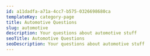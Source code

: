 ```yaml
---
id: a11dadfa-a71a-4cc7-b575-0326698680ca
templateKey: category-page
title: Automotive Questions
slug: automotive
description: Your questions about automotive stuff
seoTitle: Automotive Questions
seoDescription: Your questions about automotive stuff
---
```

